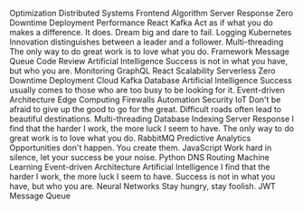 Optimization Distributed Systems Frontend Algorithm Server Response Zero Downtime Deployment Performance React Kafka Act as if what you do makes a difference. It does. Dream big and dare to fail. Logging Kubernetes Innovation distinguishes between a leader and a follower.
Multi-threading The only way to do great work is to love what you do. Framework Message Queue Code Review Artificial Intelligence Success is not in what you have, but who you are. Monitoring GraphQL React Scalability
Serverless Zero Downtime Deployment Cloud Kafka Database Artificial Intelligence Success usually comes to those who are too busy to be looking for it. Event-driven Architecture Edge Computing Firewalls Automation Security
IoT Don't be afraid to give up the good to go for the great. Difficult roads often lead to beautiful destinations. Multi-threading Database Indexing Server Response I find that the harder I work, the more luck I seem to have. The only way to do great work is to love what you do. RabbitMQ Predictive Analytics
Opportunities don't happen. You create them. JavaScript Work hard in silence, let your success be your noise. Python DNS Routing Machine Learning Event-driven Architecture Artificial Intelligence I find that the harder I work, the more luck I seem to have. Success is not in what you have, but who you are. Neural Networks Stay hungry, stay foolish. JWT Message Queue
